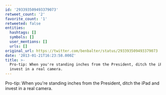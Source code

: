 ```yaml
---
id: '293393509493379073'
retweet_count: '2'
favorite_count: '1'
retweeted: false
entities:
  hashtags: []
  symbols: []
  user_mentions: []
  urls: []
original_url: https://twitter.com/benbalter/status/293393509493379073
date: '2013-01-21T16:23:58.000Z'
title: >-
  Pro-tip: When you're standing inches from the President, ditch the iPad and
  invest in a real camera.
---
```


Pro-tip: When you're standing inches from the President, ditch the iPad and invest in a real camera.